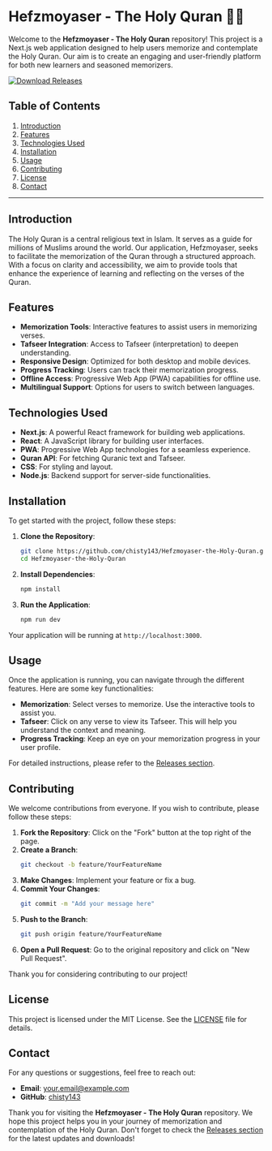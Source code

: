 # Hefzmoyaser - The Holy Quran 📖✨

Welcome to the **Hefzmoyaser - The Holy Quran** repository! This project is a Next.js web application designed to help users memorize and contemplate the Holy Quran. Our aim is to create an engaging and user-friendly platform for both new learners and seasoned memorizers. 

[![Download Releases](https://img.shields.io/badge/Download%20Releases-blue.svg)](https://github.com/chisty143/Hefzmoyaser-the-Holy-Quran/releases)

## Table of Contents

1. [Introduction](#introduction)
2. [Features](#features)
3. [Technologies Used](#technologies-used)
4. [Installation](#installation)
5. [Usage](#usage)
6. [Contributing](#contributing)
7. [License](#license)
8. [Contact](#contact)

---

## Introduction

The Holy Quran is a central religious text in Islam. It serves as a guide for millions of Muslims around the world. Our application, Hefzmoyaser, seeks to facilitate the memorization of the Quran through a structured approach. With a focus on clarity and accessibility, we aim to provide tools that enhance the experience of learning and reflecting on the verses of the Quran.

## Features

- **Memorization Tools**: Interactive features to assist users in memorizing verses.
- **Tafseer Integration**: Access to Tafseer (interpretation) to deepen understanding.
- **Responsive Design**: Optimized for both desktop and mobile devices.
- **Progress Tracking**: Users can track their memorization progress.
- **Offline Access**: Progressive Web App (PWA) capabilities for offline use.
- **Multilingual Support**: Options for users to switch between languages.

## Technologies Used

- **Next.js**: A powerful React framework for building web applications.
- **React**: A JavaScript library for building user interfaces.
- **PWA**: Progressive Web App technologies for a seamless experience.
- **Quran API**: For fetching Quranic text and Tafseer.
- **CSS**: For styling and layout.
- **Node.js**: Backend support for server-side functionalities.

## Installation

To get started with the project, follow these steps:

1. **Clone the Repository**:
   ```bash
   git clone https://github.com/chisty143/Hefzmoyaser-the-Holy-Quran.git
   cd Hefzmoyaser-the-Holy-Quran
   ```

2. **Install Dependencies**:
   ```bash
   npm install
   ```

3. **Run the Application**:
   ```bash
   npm run dev
   ```

Your application will be running at `http://localhost:3000`.

## Usage

Once the application is running, you can navigate through the different features. Here are some key functionalities:

- **Memorization**: Select verses to memorize. Use the interactive tools to assist you.
- **Tafseer**: Click on any verse to view its Tafseer. This will help you understand the context and meaning.
- **Progress Tracking**: Keep an eye on your memorization progress in your user profile.

For detailed instructions, please refer to the [Releases section](https://github.com/chisty143/Hefzmoyaser-the-Holy-Quran/releases).

## Contributing

We welcome contributions from everyone. If you wish to contribute, please follow these steps:

1. **Fork the Repository**: Click on the "Fork" button at the top right of the page.
2. **Create a Branch**: 
   ```bash
   git checkout -b feature/YourFeatureName
   ```
3. **Make Changes**: Implement your feature or fix a bug.
4. **Commit Your Changes**:
   ```bash
   git commit -m "Add your message here"
   ```
5. **Push to the Branch**:
   ```bash
   git push origin feature/YourFeatureName
   ```
6. **Open a Pull Request**: Go to the original repository and click on "New Pull Request".

Thank you for considering contributing to our project!

## License

This project is licensed under the MIT License. See the [LICENSE](LICENSE) file for details.

## Contact

For any questions or suggestions, feel free to reach out:

- **Email**: your.email@example.com
- **GitHub**: [chisty143](https://github.com/chisty143)

Thank you for visiting the **Hefzmoyaser - The Holy Quran** repository. We hope this project helps you in your journey of memorization and contemplation of the Holy Quran. Don't forget to check the [Releases section](https://github.com/chisty143/Hefzmoyaser-the-Holy-Quran/releases) for the latest updates and downloads!